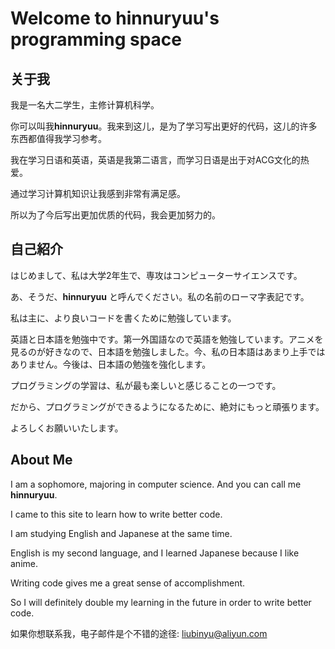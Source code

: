# Welcome to hinnuryuu's programming space

## 关于我

我是一名大二学生，主修计算机科学。

你可以叫我**hinnuryuu**。我来到这儿，是为了学习写出更好的代码，这儿的许多东西都值得我学习参考。

我在学习日语和英语，英语是我第二语言，而学习日语是出于对ACG文化的热爱。

通过学习计算机知识让我感到非常有满足感。

所以为了今后写出更加优质的代码，我会更加努力的。

## 自己紹介

はじめまして、私は大学2年生で、専攻はコンピューターサイエンスです。

あ、そうだ、**hinnuryuu** と呼んでください。私の名前のローマ字表記です。

私は主に、より良いコードを書くために勉強しています。

英語と日本語を勉強中です。第一外国語なので英語を勉強しています。アニメを見るのが好きなので、日本語を勉強しました。今、私の日本語はあまり上手ではありません。今後は、日本語の勉強を強化します。

プログラミングの学習は、私が最も楽しいと感じることの一つです。

だから、プログラミングができるようになるために、絶対にもっと頑張ります。

よろしくお願いいたします。

## About Me

I am a sophomore, majoring in computer science. And you can call me **hinnuryuu**.

I came to this site to learn how to write better code.

I am studying English and Japanese at the same time.

English is my second language, and I learned Japanese because I like anime.

Writing code gives me a great sense of accomplishment.

So I will definitely double my learning in the future in order to write better code.


如果你想联系我，电子邮件是个不错的途径: liubinyu@aliyun.com
